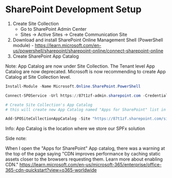 # SharePoint Development Setup

1. Create Site Collection
   - Go to SharePoint Admin Center
   - Sites -> Active Sites -> Create Communication Site
2. Download and install SharePoint Online Management Shell (PowerShell module) - https://learn.microsoft.com/en-us/powershell/sharepoint/sharepoint-online/connect-sharepoint-online
3. Create SharePoint App Catalog

Note: App Catalog are now under Site Collection. The Tenant level App Catalog are now deprecated. Microsoft is now recommending to create App Catalog at Site Collection level.

```powershell
Install-Module -Name Microsoft.Online.SharePoint.PowerShell

Connect-SPOService -Url https://87t1zf-admin.sharepoint.com -Credential admin@contoso.com

# Create Site Collection's App Catalog
# this will create new App Catalog named "Apps for SharePoint" list in the site collection (go to Site contents of your site collection)

Add-SPOSiteCollectionAppCatalog -Site "https://87t1zf.sharepoint.com/sites/SPFxTrainingSite"
```

Info: App Catalog is the location where we store our SPFx solution

Side note:

When I open the "Apps for SharePoint" App catalog, there was a warning at the top of the page saying
"CDN improves performance by caching static assets closer to the browsers requesting them. Learn more about enabling CDN." https://learn.microsoft.com/en-us/microsoft-365/enterprise/office-365-cdn-quickstart?view=o365-worldwide
